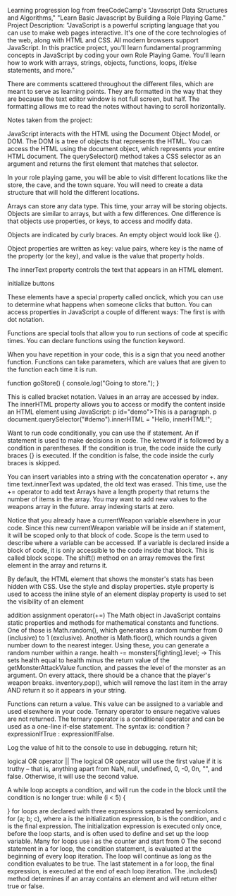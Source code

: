 Learning progression log from freeCodeCamp's "Javascript Data Structures and Algorithms," "Learn Basic Javascript by Building a Role Playing Game."
Project Description:
    "JavaScript is a powerful scripting language that you can use to make web pages interactive. It's one of the core technologies of the web, along with HTML and CSS. All modern browsers support JavaScript.
    In this practice project, you'll learn fundamental programming concepts in JavaScript by coding your own Role Playing Game. You'll learn how to work with arrays, strings, objects, functions, loops, if/else statements, and more."

There are comments scattered throughout the different files, which are meant to serve as learning points. They are formatted in the way that they are because the text editor window is not full screen, but half. The formatting allows me to read the notes without having to scroll horizontally.

Notes taken from the project:

JavaScript interacts with the HTML using the Document Object Model, 
or DOM. The DOM is a tree of objects that represents the HTML. 
You can access the HTML using the document object, which represents your entire HTML document.
The querySelector() method takes a CSS selector as an argument and 
returns the first element that matches that selector.

In your role playing game, you will be able to visit different 
locations like the store, the cave, and the town square.
You will need to create a data structure that will hold 
the different locations.

Arrays can store any data type. This time, your array will be storing objects.
Objects are similar to arrays, but with a few differences.
One difference is that objects use properties, or keys, to access and modify data.

Objects are indicated by curly braces. An empty object would look like {}.

Object properties are written as key: value pairs,
where key is the name of the property (or the key),
and value is the value that property holds.

The innerText property controls the text that appears in an HTML element.

initialize buttons

These elements have a special property called onclick, 
which you can use to determine what happens when someone clicks that button.
You can access properties in JavaScript a couple of different ways:
The first is with dot notation.

Functions are special tools that allow you to run sections of code 
at specific times. 
You can declare functions using the function keyword.

When you have repetition in your code,
this is a sign that you need another function.
Functions can take parameters, which are values that
are given to the function each time it is run.

function goStore() {
    console.log("Going to store.");
}

This is called bracket notation. 
Values in an array are accessed by index.
The innerHTML property allows you to access or modify the content inside 
an HTML element using JavaScript:
p id="demo">This is a paragraph. p
document.querySelector("#demo").innerHTML = "Hello, innerHTML!";

Want to run code conditionally, you can use the if statement.
An if statement is used to make decisions in code. The ketword if
is followed by a condition in parentheses. If the condition is true, 
the code inside the curly braces {} is executed. If the condition is false,
the code inside the curly braces is skipped.

You can insert variables into a string with the 
concatenation operator +. 
any time text.innerText was updated, the old text was erased. 
This time, use the += operator to add text 
Arrays have a length property that returns 
the number of items in the array.
You may want to add new values to the weapons array in the future.
array indexing starts at zero.

Notice that you already have a currentWeapon variable elsewhere in your code. 
Since this new currentWeapon variable will be inside an if statement, 
it will be scoped only to that block of code.
Scope is the term used to describe where a variable can be accessed.
If a variable is declared inside a block of code,
it is only accessible to the code inside that block.
This is called block scope.
The shift() method on an array removes the first element in the array 
and returns it.

By default, the HTML element that shows the monster's stats has been hidden
with CSS. Use the style and display properties.
style property is used to access the inline style of an element
display property is used to set the visibility of an element

addition assignment operator(+=)
The Math object in JavaScript contains static properties and methods for 
mathematical constants and functions.
One of those is Math.random(), which generates a random number from 
0 (inclusive) to 1 (exclusive).
Another is Math.floor(), which rounds a given number 
down to the nearest integer.
Using these, you can generate a random number within a range.
health -= monsters[fighting].level; ->
This sets health equal to health minus the return value of the 
getMonsterAttackValue function, and passes the level of the monster 
as an argument.
On every attack, there should be a chance that the player's weapon breaks.
inventory.pop(), which will remove the last item in the array 
AND return it so it appears in your string.

Functions can return a value. This value can be assigned to a variable 
and used elsewhere in your code.
Ternary operator to ensure negative values are not returned.
The ternary operator is a conditional operator and can be used as a 
one-line if-else statement. 
The syntax is: condition ? expressionIfTrue : expressionIfFalse.

Log the value of hit to the console to use in debugging.
return hit;

logical OR operator ||
The logical OR operator will use the first value if it is truthy – that is, 
anything apart from NaN, null, undefined, 0, -0, 0n, "", and false. 
Otherwise, it will use the second value.

A while loop accepts a condition, and will run the code in the block 
until the condition is no longer true:
while (i < 5) {

}
for loops are declared with three expressions separated by semicolons. 
for (a; b; c), where a is the initialization expression, 
b is the condition, and c is the final expression.
The initialization expression is executed only once, 
before the loop starts, and is often used to define 
and set up the loop variable.
Many for loops use i as the counter and start from 0
The second statement in a for loop, the condition statement, 
is evaluated at the beginning of every loop iteration.
The loop will continue as long as the condition evaluates to be true.
The last statement in a for loop, the final expression, 
is executed at the end of each loop iteration.
The .includes() method determines if an array contains an element and 
will return either true or false.
